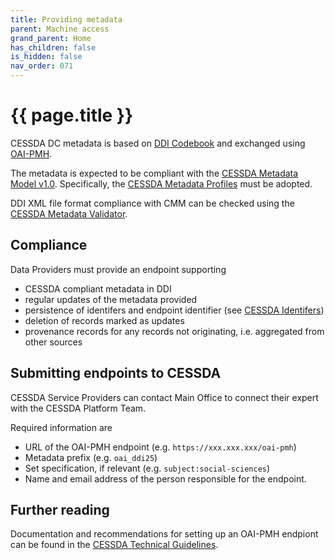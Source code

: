 ```yaml
---
title: Providing metadata
parent: Machine access
grand_parent: Home
has_children: false
is_hidden: false
nav_order: 071
---
```


# {{ page.title }}

CESSDA DC metadata is based on [DDI Codebook](https://ddialliance.org/Specification/DDI-Codebook/2.5/) and exchanged using [OAI-PMH](https://www.openarchives.org/pmh/).

The metadata is expected to be compliant with the [CESSDA Metadata Model v1.0](https://zenodo.org/record/3543756).
Specifically, the [CESSDA Metadata Profiles](https://cmv.cessda.eu/documentation/profiles.html) must be adopted.

DDI XML file format compliance with CMM can be checked using the [CESSDA Metadata Validator](https://cmv.cessda.eu).

## Compliance

Data Providers must provide an endpoint supporting

- CESSDA compliant metadata in DDI
- regular updates of the metadata provided
- persistence of identifers and endpoint identifier (see [CESSDA Identifers](https://docs.tech.cessda.eu/metadata/oai-pmh-identifers.html))
- deletion of records marked as updates
- provenance records for any records not originating, i.e. aggregated from other sources

## Submitting endpoints to CESSDA

CESSDA Service Providers can contact Main Office to connect their expert with the CESSDA Platform Team.

Required information are

- URL of the OAI-PMH endpoint (e.g. `https://xxx.xxx.xxx/oai-pmh`)
- Metadata prefix (e.g. `oai_ddi25`)
- Set specification, if relevant (e.g. `subject:social-sciences`)
- Name and email address of the person responsible for the endpoint.

## Further reading

Documentation and recommendations for setting up an OAI-PMH endpiont can be found in the [CESSDA Technical Guidelines](https://docs.tech.cessda.eu/metadata/oai-pmh-provider-guidelines.html).


